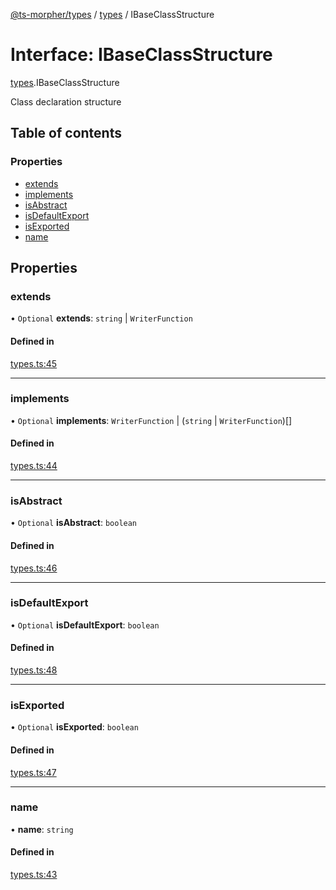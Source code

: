 [@ts-morpher/types](../README.md) / [types](../modules/types.md) / IBaseClassStructure

# Interface: IBaseClassStructure

[types](../modules/types.md).IBaseClassStructure

Class declaration structure

## Table of contents

### Properties

- [extends](types.IBaseClassStructure.md#extends)
- [implements](types.IBaseClassStructure.md#implements)
- [isAbstract](types.IBaseClassStructure.md#isabstract)
- [isDefaultExport](types.IBaseClassStructure.md#isdefaultexport)
- [isExported](types.IBaseClassStructure.md#isexported)
- [name](types.IBaseClassStructure.md#name)

## Properties

### extends

• `Optional` **extends**: `string` \| `WriterFunction`

#### Defined in

[types.ts:45](https://github.com/linbudu599/morpher/blob/fad7f99/packages/types/src/types.ts#L45)

___

### implements

• `Optional` **implements**: `WriterFunction` \| (`string` \| `WriterFunction`)[]

#### Defined in

[types.ts:44](https://github.com/linbudu599/morpher/blob/fad7f99/packages/types/src/types.ts#L44)

___

### isAbstract

• `Optional` **isAbstract**: `boolean`

#### Defined in

[types.ts:46](https://github.com/linbudu599/morpher/blob/fad7f99/packages/types/src/types.ts#L46)

___

### isDefaultExport

• `Optional` **isDefaultExport**: `boolean`

#### Defined in

[types.ts:48](https://github.com/linbudu599/morpher/blob/fad7f99/packages/types/src/types.ts#L48)

___

### isExported

• `Optional` **isExported**: `boolean`

#### Defined in

[types.ts:47](https://github.com/linbudu599/morpher/blob/fad7f99/packages/types/src/types.ts#L47)

___

### name

• **name**: `string`

#### Defined in

[types.ts:43](https://github.com/linbudu599/morpher/blob/fad7f99/packages/types/src/types.ts#L43)

